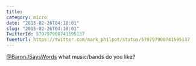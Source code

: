 ```yaml
---
title: 
category: micro
date: "2015-02-26T04:10:01"
slug: "2015-02-26T04:10:01"
TwitterId: 570797908741595137
TweetUrl: https://twitter.com/mark_philpot/status/570797908741595137
---
```


[@BaronJSaysWords](https://twitter.com/BaronJSaysWords) what music/bands do you
like?
